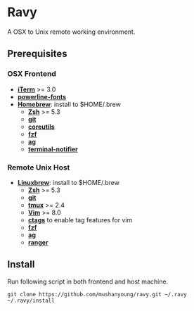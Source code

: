 # Ravy

A OSX to Unix remote working environment.

## Prerequisites

### OSX Frontend
- [**iTerm**](https://www.iterm2.com/) >= 3.0
- [**powerline-fonts**](https://github.com/powerline/fonts)
- [**Homebrew**](http://brew.sh/): install to $HOME/.brew
  - [**Zsh**](http://www.zsh.org/) >= 5.3
  - [**git**](https://git-scm.com/)
  - [**coreutils**](https://www.gnu.org/software/coreutils)
  - [**fzf**](https://github.com/junegunn/fzf)
  - [**ag**](https://github.com/ggreer/the_silver_searcher)
  - [**terminal-notifier**](https://github.com/julienXX/terminal-notifier)

### Remote Unix Host
- [**Linuxbrew**](http://linuxbrew.sh/): install to $HOME/.brew
  - [**Zsh**](http://www.zsh.org/) >= 5.3
  - [**git**](https://git-scm.com/)
  - [**tmux**](https://tmux.github.io/) >= 2.4
  - [**Vim**](http://www.vim.org/) >= 8.0
  - [**ctags**](http://ctags.sourceforge.net/) to enable tag features for vim
  - [**fzf**](https://github.com/junegunn/fzf)
  - [**ag**](https://github.com/ggreer/the_silver_searcher)
  - [**ranger**](http://ranger.nongnu.org/)

## Install

Run following script in both frontend and host machine.

```
git clone https://github.com/mushanyoung/ravy.git ~/.ravy
~/.ravy/install
```
